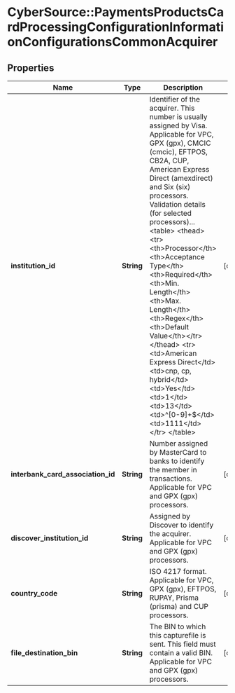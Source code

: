 # CyberSource::PaymentsProductsCardProcessingConfigurationInformationConfigurationsCommonAcquirer

## Properties
Name | Type | Description | Notes
------------ | ------------- | ------------- | -------------
**institution_id** | **String** | Identifier of the acquirer. This number is usually assigned by Visa. Applicable for VPC, GPX (gpx), CMCIC (cmcic), EFTPOS, CB2A, CUP, American Express Direct (amexdirect) and Six (six) processors.  Validation details (for selected processors)...  &lt;table&gt; &lt;thead&gt;&lt;tr&gt;&lt;th&gt;Processor&lt;/th&gt;&lt;th&gt;Acceptance Type&lt;/th&gt;&lt;th&gt;Required&lt;/th&gt;&lt;th&gt;Min. Length&lt;/th&gt;&lt;th&gt;Max. Length&lt;/th&gt;&lt;th&gt;Regex&lt;/th&gt;&lt;th&gt;Default Value&lt;/th&gt;&lt;/tr&gt;&lt;/thead&gt; &lt;tr&gt;&lt;td&gt;American Express Direct&lt;/td&gt;&lt;td&gt;cnp, cp, hybrid&lt;/td&gt;&lt;td&gt;Yes&lt;/td&gt;&lt;td&gt;1&lt;/td&gt;&lt;td&gt;13&lt;/td&gt;&lt;td&gt;^[0-9]+$&lt;/td&gt;&lt;td&gt;1111&lt;/td&gt;&lt;/tr&gt; &lt;/table&gt;  | [optional] 
**interbank_card_association_id** | **String** | Number assigned by MasterCard to banks to identify the member in transactions. Applicable for VPC and GPX (gpx) processors. | [optional] 
**discover_institution_id** | **String** | Assigned by Discover to identify the acquirer. Applicable for VPC and GPX (gpx) processors. | [optional] 
**country_code** | **String** | ISO 4217 format. Applicable for VPC, GPX (gpx), EFTPOS, RUPAY, Prisma (prisma) and CUP processors. | [optional] 
**file_destination_bin** | **String** | The BIN to which this capturefile is sent. This field must contain a valid BIN. Applicable for VPC and GPX (gpx) processors. | [optional] 


